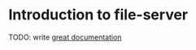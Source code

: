 # Introduction to file-server

TODO: write [great documentation](http://jacobian.org/writing/what-to-write/)
